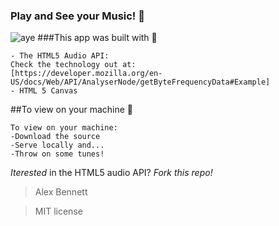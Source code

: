 ### Play and See your Music! :musical_keyboard:
![aye](https://s3-us-west-2.amazonaws.com/agb539/sine_wave.png)
###This app was built with :wrench:
```
- The HTML5 Audio API:
Check the technology out at:
[https://developer.mozilla.org/en-US/docs/Web/API/AnalyserNode/getByteFrequencyData#Example]
- HTML 5 Canvas
```
##To view on your machine :rocket:
```
To view on your machine:
-Download the source
-Serve locally and...
-Throw on some tunes!
```
*Iterested* in the HTML5 audio API?
*Fork this repo!*

> Alex Bennett 

> MIT license
